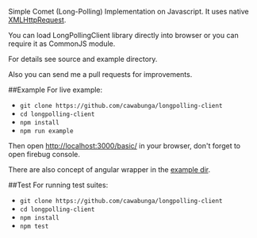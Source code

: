 Simple Comet (Long-Polling) Implementation on Javascript. It uses native [XMLHttpRequest](https://developer.mozilla.org/en-US/docs/Web/API/XMLHttpRequest).

You can load LongPollingClient library directly into browser or you can require it as CommonJS module.

For details see source and example directory.

 Also you can send me a pull requests for improvements.

##Example
For live example:

- `git clone https://github.com/cawabunga/longpolling-client`
- `cd longpolling-client`
- `npm install`
- `npm run example`

Then open [http://localhost:3000/basic/](http://localhost:3000/basic/) in your browser, don't forget to open firebug console.

There are also concept of angular wrapper in the [example dir](https://github.com/cawabunga/longpolling-client/tree/master/example).

##Test
For running test suites:

- `git clone https://github.com/cawabunga/longpolling-client`
- `cd longpolling-client`
- `npm install`
- `npm test`